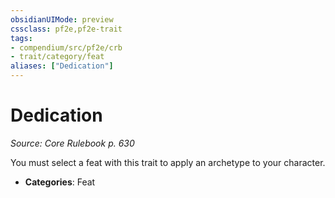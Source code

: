 ```yaml
---
obsidianUIMode: preview
cssclass: pf2e,pf2e-trait
tags:
- compendium/src/pf2e/crb
- trait/category/feat
aliases: ["Dedication"]
---
```

# Dedication  
*Source: Core Rulebook p. 630*  

You must select a feat with this trait to apply an archetype to your character.

- **Categories**: Feat